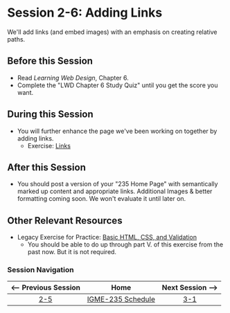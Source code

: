 # Session 2-6: Adding Links

We'll add links (and embed images) with an emphasis on creating relative paths.  

## Before this Session
- Read *Learning Web Design*, Chapter 6.
- Complete the "LWD Chapter 6 Study Quiz" until you get the score you want.

## During this Session
- You will further enhance the page we've been working on together by adding links.
    - Exercise: [Links](../exercises/links.md)

## After this Session
- You should post a version of your "235 Home Page" with semantically marked up content and appropriate links.  Additional Images & better formatting coming soon.  We won't evaluate it until later on.

## Other Relevant Resources
- Legacy Exercise for Practice: [Basic HTML, CSS, and Validation](https://github.com/tonethar/IGME-235-Shared/blob/master/notes/recipe.md)
    - You should be able to do up through part V. of this exercise from the past now.  But it is not required.

### Session Navigation

| <-- Previous Session |               Home                  | Next Session --> |
|:--------------------:|:-----------------------------------:|:----------------:|
|  [2-5](2-5.md)       | [IGME-235 Schedule](../schedule.md) |   [3-1](3-1.md)  |
